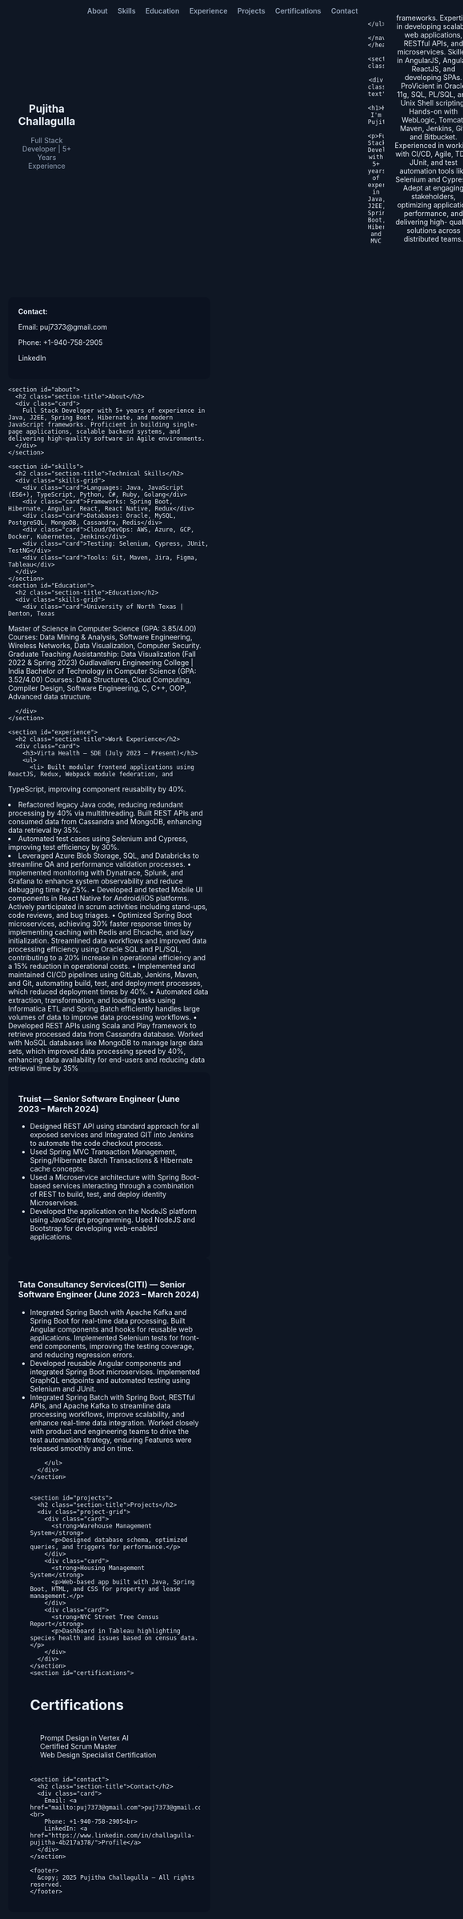 <!DOCTYPE html>
<html lang="en">
<head>
  <meta charset="UTF-8">
  <meta name="viewport" content="width=device-width, initial-scale=1.0">
  <title>Pujitha Challagulla — Portfolio</title>
  <link rel="preconnect" href="https://fonts.googleapis.com">
  <link rel="preconnect" href="https://fonts.gstatic.com" crossorigin>
  <link href="https://fonts.googleapis.com/css2?family=Inter:wght@300;400;600;700;800&display=swap" rel="stylesheet">
  <style>
    :root {
      --bg: #0f1724;
      --card: #0b1220;
      --muted: #94a3b8;
      --accent: #7c3aed;
      --glass: rgba(255,255,255,0.04);
      --maxw: 1100px;
    }
    * { box-sizing: border-box; }
    html, body {
      margin: 0;
      height: 100%;
      font-family: 'Inter', sans-serif;
      background: var(--bg);
      color: #e6eef8;
    }
    a { color: inherit; text-decoration: none; }
    .container { max-width: var(--maxw); margin: 0 auto; padding: 20px; }
    header {
      display: flex;
      justify-content: space-between;
      align-items: center;
      padding: 15px 0;
    }
    nav ul {
      list-style: none;
      display: flex;
      gap: 20px;
      margin: 0;
    }
    nav ul li { font-weight: 600; color: var(--muted); }
    .hero {
      display: grid;
      grid-template-columns: 1fr 1fr;
      gap: 20px;
      align-items: center;
    }
    .hero-text h1 {
      font-size: 36px;
      margin: 0;
    }
    .hero-text p {
      color: var(--muted);
    }
    .card {
      background: var(--card);
      padding: 20px;
      border-radius: 10px;
    }
    .section-title {
      font-size: 28px;
      margin-top: 40px;
      margin-bottom: 20px;
      font-weight: 700;
    }
    .skills-grid {
      display: grid;
      grid-template-columns: repeat(auto-fit, minmax(200px, 1fr));
      gap: 15px;
    }
    .project-grid {
      display: grid;
      grid-template-columns: repeat(auto-fit, minmax(280px, 1fr));
      gap: 15px;
    }
    footer {
      text-align: center;
      padding: 20px;
      color: var(--muted);
      margin-top: 40px;
    }
  </style>
</head>
<body>
  <div class="container">
    <header>
      <div>
        <h2>Pujitha Challagulla</h2>
        <div style="color: var(--muted);">Full Stack Developer | 5+ Years Experience</div>
      </div>
      <nav>
        <ul>
          <li><a href="#about">About</a></li>
          <li><a href="#skills">Skills</a></li>
          <li><a href="#Education">Education</a></li>
          <li><a href="#experience">Experience</a></li>
          <li><a href="#projects">Projects</a></li>
          <li><a href="#certifications">Certifications</a></li>
          <li><a href="#contact">Contact</a></li>
          
        </ul>
      </nav>
    </header>

    <section class="hero">
      <div class="hero-text">
        <h1>Hi, I'm Pujitha</h1>
        <p>Full Stack Developer with 5+ years of experience in Java, J2EE, Spring Boot, Hibernate, and MVC
frameworks. Expertise in developing scalable web applications, RESTful APIs, and microservices.
Skilled in AngularJS, Angular, ReactJS, and developing SPAs. ProVicient in Oracle 11g, SQL, PL/SQL, and
Unix Shell scripting. Hands-on with WebLogic, Tomcat, Maven, Jenkins, Git, and Bitbucket.
Experienced in working with CI/CD, Agile, TDD, JUnit, and test automation tools like Selenium and
Cypress. Adept at engaging stakeholders, optimizing application performance, and delivering high-
quality solutions across distributed teams.</p>
      </div>
      <div class="card">
        <strong>Contact:</strong>
        <p>Email: puj7373@gmail.com</p>
        <p>Phone: +1-940-758-2905</p>
        <p><a href="https://www.linkedin.com/in/challagulla-pujitha-4b217a378/">LinkedIn</a></p>
      </div>
    </section>

    <section id="about">
      <h2 class="section-title">About</h2>
      <div class="card">
        Full Stack Developer with 5+ years of experience in Java, J2EE, Spring Boot, Hibernate, and modern JavaScript frameworks. Proficient in building single-page applications, scalable backend systems, and delivering high-quality software in Agile environments.
      </div>
    </section>

    <section id="skills">
      <h2 class="section-title">Technical Skills</h2>
      <div class="skills-grid">
        <div class="card">Languages: Java, JavaScript (ES6+), TypeScript, Python, C#, Ruby, Golang</div>
        <div class="card">Frameworks: Spring Boot, Hibernate, Angular, React, React Native, Redux</div>
        <div class="card">Databases: Oracle, MySQL, PostgreSQL, MongoDB, Cassandra, Redis</div>
        <div class="card">Cloud/DevOps: AWS, Azure, GCP, Docker, Kubernetes, Jenkins</div>
        <div class="card">Testing: Selenium, Cypress, JUnit, TestNG</div>
        <div class="card">Tools: Git, Maven, Jira, Figma, Tableau</div>
      </div>
    </section>
    <section id="Education">
      <h2 class="section-title">Education</h2>
      <div class="skills-grid">
        <div class="card">University of North Texas | Denton, Texas
Master of Science in Computer Science (GPA: 3.85/4.00)
Courses: Data Mining & Analysis, Software Engineering, Wireless Networks, Data Visualization,
Computer Security.
Graduate Teaching Assistantship: Data Visualization (Fall 2022 & Spring 2023)
Gudlavalleru Engineering College | India
Bachelor of Technology in Computer Science (GPA: 3.52/4.00)
Courses: Data Structures, Cloud Computing, Compiler Design, Software Engineering, C, C++, OOP,
Advanced data structure.</div>
        
      </div>
    </section>

    <section id="experience">
      <h2 class="section-title">Work Experience</h2>
      <div class="card">
        <h3>Virta Health — SDE (July 2023 – Present)</h3>
        <ul>
          <li> Built modular frontend applications using ReactJS, Redux, Webpack module federation, and
TypeScript, improving component reusability by 40%.</li>
<li> Refactored legacy Java code, reducing redundant processing by 40% via multithreading. Built
REST APIs and consumed data from Cassandra and MongoDB, enhancing data retrieval by 35%.</li>
<li> Automated test cases using Selenium and Cypress, improving test efficiency by 30%.</li>

<li>Leveraged Azure Blob Storage, SQL, and Databricks to streamline QA and performance validation
processes.
• Implemented monitoring with Dynatrace, Splunk, and Grafana to enhance system observability
and reduce debugging time by 25%.
• Developed and tested Mobile UI components in React Native for Android/iOS platforms. Actively
participated in scrum activities including stand-ups, code reviews, and bug triages.
• Optimized Spring Boot microservices, achieving 30% faster response times by implementing
caching with Redis and Ehcache, and lazy initialization. Streamlined data workflows and
improved data processing efficiency using Oracle SQL and PL/SQL, contributing to a 20% increase
in operational efficiency and a 15% reduction in operational costs.
• Implemented and maintained CI/CD pipelines using GitLab, Jenkins, Maven, and Git, automating
build, test, and deployment processes, which reduced deployment times by 40%.
• Automated data extraction, transformation, and loading tasks using Informatica ETL and Spring
Batch efficiently handles large volumes of data to improve data processing workflows.
• Developed REST APIs using Scala and Play framework to retrieve processed data from Cassandra
database. Worked with NoSQL databases like MongoDB to manage large data sets, which improved
data processing speed by 40%, enhancing data availability for end-users and reducing data
retrieval time by 35%</li>
        </ul>
      </div>
      <div class="card">
        <h3>Truist — Senior Software Engineer (June 2023 – March 2024)</h3>
        <ul>
          <li>Designed REST API using standard approach for all exposed services and Integrated GIT into
Jenkins to automate the code checkout process.</li>
          <li>Used Spring MVC Transaction Management, Spring/Hibernate Batch Transactions & Hibernate
cache concepts.</li>
          <li>Used a Microservice architecture with Spring Boot-based services interacting through a
combination of REST to build, test, and deploy identity Microservices.</li>
          <li>Developed the application on the NodeJS platform using JavaScript programming. Used NodeJS and
Bootstrap for developing web-enabled applications.</li>
        </ul>
      </div>
      <div class="card">
        <h3>Tata Consultancy Services(CITI) — Senior Software Engineer (June 2023 – March 2024)</h3>
        <ul>
          <li>Integrated Spring Batch with Apache Kafka and Spring Boot for real-time data processing. Built
Angular components and hooks for reusable web applications. Implemented Selenium tests for
front-end components, improving the testing coverage, and reducing regression errors.</li>
          <li>Developed reusable Angular components and integrated Spring Boot microservices.
Implemented GraphQL endpoints and automated testing using Selenium and JUnit.</li>
          <li>Integrated Spring Batch with Spring Boot, RESTful APIs, and Apache Kafka to streamline data
processing workflows, improve scalability, and enhance real-time data integration. Worked
closely with product and engineering teams to drive the test automation strategy, ensuring
Features were released smoothly and on time.</li>
          
        </ul>
      </div>
    </section>
    

    <section id="projects">
      <h2 class="section-title">Projects</h2>
      <div class="project-grid">
        <div class="card">
          <strong>Warehouse Management System</strong>
          <p>Designed database schema, optimized queries, and triggers for performance.</p>
        </div>
        <div class="card">
          <strong>Housing Management System</strong>
          <p>Web-based app built with Java, Spring Boot, HTML, and CSS for property and lease management.</p>
        </div>
        <div class="card">
          <strong>NYC Street Tree Census Report</strong>
          <p>Dashboard in Tableau highlighting species health and issues based on census data.</p>
        </div>
      </div>
    </section>
    <section id="certifications">
  <h2 class="section-title">Certifications</h2>
  <div class="card">
    <a href="https://www.credly.com/users/pujitha-challagulla.c5250dc7/edit#credly">Prompt Design in Vertex AI</a><br>
    Certified Scrum Master<br>
    <a href="https://www.freecodecamp.org/certification/pujitha14/responsive-web-design">Web Design Specialist Certification</a><br>
  </div>
</section>


    <section id="contact">
      <h2 class="section-title">Contact</h2>
      <div class="card">
        Email: <a href="mailto:puj7373@gmail.com">puj7373@gmail.com</a><br>
        Phone: +1-940-758-2905<br>
        LinkedIn: <a href="https://www.linkedin.com/in/challagulla-pujitha-4b217a378/">Profile</a>
      </div>
    </section>

    <footer>
      &copy; 2025 Pujitha Challagulla — All rights reserved.
    </footer>
  </div>
</body>
</html>
